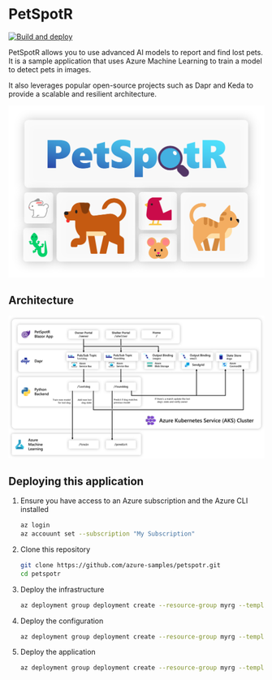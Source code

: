 # PetSpotR

[![Build and deploy](https://github.com/Azure-Samples/PetSpotR/actions/workflows/deploy.yaml/badge.svg)](https://github.com/Azure-Samples/PetSpotR/actions/workflows/deploy.yaml)

PetSpotR allows you to use advanced AI models to report and find lost pets. It is a sample application that uses Azure Machine Learning to train a model to detect pets in images.

It also leverages popular open-source projects such as Dapr and Keda to provide a scalable and resilient architecture.

![Logo](./img/logo.svg)

## Architecture

![architecture](./img/architecture.png)

## Deploying this application

1. Ensure you have access to an Azure subscription and the Azure CLI installed
   ```bash
   az login
   az accouunt set --subscription "My Subscription"
   ```
1. Clone this repository
   ```bash
   git clone https://github.com/azure-samples/petspotr.git
   cd petspotr
   ```
1. Deploy the infrastructure
   ```bash
   az deployment group deployment create --resource-group myrg --template-file ./iac/infra.json
   ```
1. Deploy the configuration
   ```bash
   az deployment group deployment create --resource-group myrg --template-file ./iac/config.json
   ```
1. Deploy the application
   ```bash
   az deployment group deployment create --resource-group myrg --template-file ./iac/app.json
   ```
